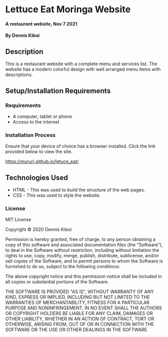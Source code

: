# Lettuce Eat Moringa Website
#### A restaurant website, Nov 7 2021 
#### By **Dennis Kiboi** 
## Description 
This is a restaurant website with a complete menu and services list. The website has a modern colorful design with well arranged menu items with descriptions.
## Setup/Installation Requirements 
### Requirements
* A computer, tablet or phone
* Access to the internet

### Installation Process 
Ensure that your device of choice has a browser installed.
Click the link provided below to view the site.

https://mururi.github.io/letuce_eat/

## Technologies Used 
* HTML - This was used to build the structure of the web pages.
* CSS - This was used to style the website.

### License 
MIT License

Copyright &copy; 2020 Dennis Kiboi

Permission is hereby granted, free of charge, to any person obtaining a copy of this software and associated documentation files (the "Software"), to deal in the Software without restriction, including without limitation the rights to use, copy, modify, merge, publish, distribute, sublicense, and/or sell copies of the Software, and to permit persons to whom the Software is furnished to do so, subject to the following conditions:

The above copyright notice and this permission notice shall be included in all copies or substantial portions of the Software.

THE SOFTWARE IS PROVIDED "AS IS", WITHOUT WARRANTY OF ANY KIND, EXPRESS OR IMPLIED, INCLUDING BUT NOT LIMITED TO THE WARRANTIES OF MERCHANTABILITY, FITNESS FOR A PARTICULAR PURPOSE AND NONINFRINGEMENT. IN NO EVENT SHALL THE AUTHORS OR COPYRIGHT HOLDERS BE LIABLE FOR ANY CLAIM, DAMAGES OR OTHER LIABILITY, WHETHER IN AN ACTION OF CONTRACT, TORT OR OTHERWISE, ARISING FROM, OUT OF OR IN CONNECTION WITH THE SOFTWARE OR THE USE OR OTHER DEALINGS IN THE SOFTWARE.
